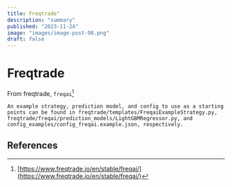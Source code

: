 ```yaml
---
title: Freqtrade"
description: "summary"
published: "2023-11-24"
image: "images/image-post-98.png"
draft: false
---
```


# Freqtrade

From freqtrade, `freqai`[^1]

```quote
An example strategy, prediction model, and config to use as a starting points can be found in freqtrade/templates/FreqaiExampleStrategy.py, freqtrade/freqai/prediction_models/LightGBMRegressor.py, and config_examples/config_freqai.example.json, respectively.
```


## References
[^1]: [https://www.freqtrade.io/en/stable/freqai/](https://www.freqtrade.io/en/stable/freqai/)
